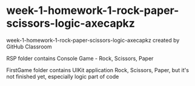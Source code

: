 # week-1-homework-1-rock-paper-scissors-logic-axecapkz
week-1-homework-1-rock-paper-scissors-logic-axecapkz created by GitHub Classroom


RSP folder contains Console Game - Rock, Scissors, Paper

FirstGame folder contains UIKit application Rock, Scissors, Paper, but it's not finished yet, especially logic part of code
